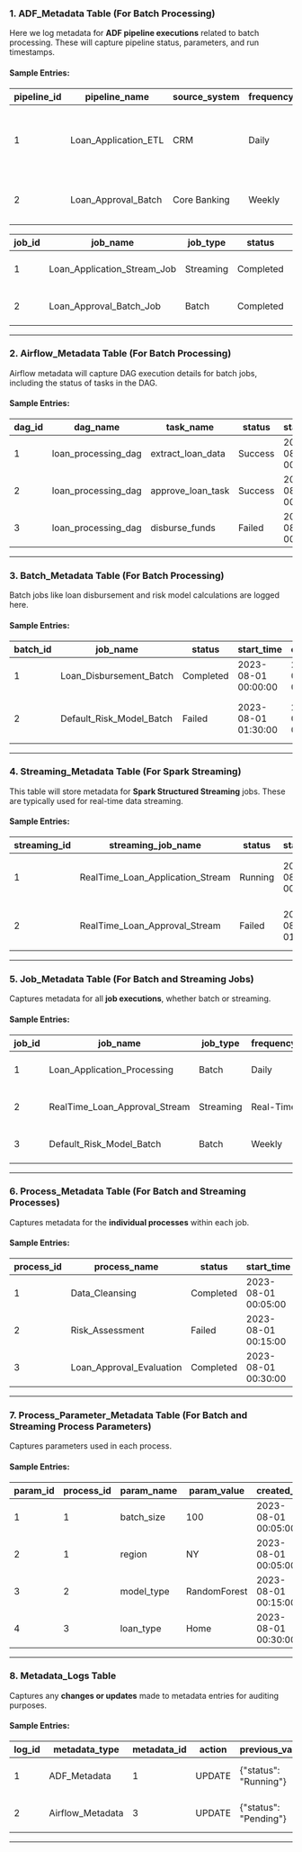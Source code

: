 
### **1. ADF\_Metadata Table (For Batch Processing)**

Here we log metadata for **ADF pipeline executions** related to batch processing. These will capture pipeline status, parameters, and run timestamps.

#### Sample Entries:

| **pipeline\_id** | **pipeline\_name**     | **source\_system** | **frequency** | **start\_time**     | **end\_time**       | **status** | **last\_run\_status** | **parameters**                                           | **created\_at**     | **updated\_at**     |
| ---------------- | ---------------------- | ------------------ | ------------- | ------------------- | ------------------- | ---------- | --------------------- | -------------------------------------------------------- | ------------------- | ------------------- |
| 1                | Loan\_Application\_ETL | CRM                | Daily         | 2023-08-01 00:00:00 | 2023-08-01 00:30:00 | Completed  | Success               | {"start\_date": "2023-08-01", "end\_date": "2023-08-01"} | 2023-08-01 00:00:00 | 2023-08-01 00:30:00 |
| 2                | Loan\_Approval\_Batch  | Core Banking       | Weekly        | 2023-08-01 01:00:00 | 2023-08-01 01:45:00 | Completed  | Success               | {"batch\_size": "500", "process\_type": "Incremental"}   | 2023-08-01 01:00:00 | 2023-08-01 01:45:00 |


| **job\_id** | **job\_name**                  | **job\_type** | **status** | **start\_time**     | **end\_time**       | **duration** | **error\_message** | **streaming\_source** | **micro\_batch\_id** |
| ----------- | ------------------------------ | ------------- | ---------- | ------------------- | ------------------- | ------------ | ------------------ | --------------------- | -------------------- |
| 1           | Loan\_Application\_Stream\_Job | Streaming     | Completed  | 2023-08-01 00:00:00 | 2023-08-01 01:00:00 | 1 hour       | NULL               | Kafka                 | batch\_12345         |
| 2           | Loan\_Approval\_Batch\_Job     | Batch         | Completed  | 2023-08-01 00:00:00 | 2023-08-01 00:45:00 | 45 minutes   | NULL               | NULL                  | NULL                 |

---

### **2. Airflow\_Metadata Table (For Batch Processing)**

Airflow metadata will capture DAG execution details for batch jobs, including the status of tasks in the DAG.

#### Sample Entries:

| **dag\_id** | **dag\_name**         | **task\_name**      | **status** | **start\_time**     | **end\_time**       | **execution\_time** | **parameters**                                   | **job\_id** | **created\_at**     | **updated\_at**     |
| ----------- | --------------------- | ------------------- | ---------- | ------------------- | ------------------- | ------------------- | ------------------------------------------------ | ----------- | ------------------- | ------------------- |
| 1           | loan\_processing\_dag | extract\_loan\_data | Success    | 2023-08-01 00:05:00 | 2023-08-01 00:15:00 | 10 minutes          | {"source": "CRM", "date\_range": "2023-08-01"}   | 1           | 2023-08-01 00:05:00 | 2023-08-01 00:15:00 |
| 2           | loan\_processing\_dag | approve\_loan\_task | Success    | 2023-08-01 00:15:00 | 2023-08-01 00:30:00 | 15 minutes          | {"approval\_threshold": "50000", "region": "NY"} | 1           | 2023-08-01 00:15:00 | 2023-08-01 00:30:00 |
| 3           | loan\_processing\_dag | disburse\_funds     | Failed     | 2023-08-01 00:30:00 | 2023-08-01 00:40:00 | 10 minutes          | {"loan\_type": "Home", "amount": "100000"}       | 2           | 2023-08-01 00:30:00 | 2023-08-01 00:40:00 |

---

### **3. Batch\_Metadata Table (For Batch Processing)**

Batch jobs like loan disbursement and risk model calculations are logged here.

#### Sample Entries:

| **batch\_id** | **job\_name**               | **status** | **start\_time**     | **end\_time**       | **execution\_time** | **parameters**                                           | **created\_at**     | **updated\_at**     |
| ------------- | --------------------------- | ---------- | ------------------- | ------------------- | ------------------- | -------------------------------------------------------- | ------------------- | ------------------- |
| 1             | Loan\_Disbursement\_Batch   | Completed  | 2023-08-01 00:00:00 | 2023-08-01 01:00:00 | 1 hour              | {"batch\_size": "100", "region": "NY"}                   | 2023-08-01 00:00:00 | 2023-08-01 01:00:00 |
| 2             | Default\_Risk\_Model\_Batch | Failed     | 2023-08-01 01:30:00 | 2023-08-01 02:15:00 | 45 minutes          | {"model\_type": "RandomForest", "dataset": "loan\_data"} | 2023-08-01 01:30:00 | 2023-08-01 02:15:00 |

---

### **4. Streaming\_Metadata Table (For Spark Streaming)**

This table will store metadata for **Spark Structured Streaming** jobs. These are typically used for real-time data streaming.

#### Sample Entries:

| **streaming\_id** | **streaming\_job\_name**            | **status** | **start\_time**     | **end\_time**       | **duration** | **parameters**                                                                                            | **created\_at**     | **updated\_at**     |
| ----------------- | ----------------------------------- | ---------- | ------------------- | ------------------- | ------------ | --------------------------------------------------------------------------------------------------------- | ------------------- | ------------------- |
| 1                 | RealTime\_Loan\_Application\_Stream | Running    | 2023-08-01 00:00:00 | NULL                | Ongoing      | {"source": "Kafka", "topic": "loan\_applications", "checkpoint\_location": "/mnt/checkpoints/loan\_app"}  | 2023-08-01 00:00:00 | NULL                |
| 2                 | RealTime\_Loan\_Approval\_Stream    | Failed     | 2023-08-01 01:00:00 | 2023-08-01 01:15:00 | 15 minutes   | {"source": "Kafka", "topic": "loan\_approvals", "checkpoint\_location": "/mnt/checkpoints/loan\_approve"} | 2023-08-01 01:00:00 | 2023-08-01 01:15:00 |

---

### **5. Job\_Metadata Table (For Batch and Streaming Jobs)**

Captures metadata for all **job executions**, whether batch or streaming.

#### Sample Entries:

| **job\_id** | **job\_name**                    | **job\_type** | **frequency** | **status** | **start\_time**     | **end\_time**       | **created\_at**     | **updated\_at**     |
| ----------- | -------------------------------- | ------------- | ------------- | ---------- | ------------------- | ------------------- | ------------------- | ------------------- |
| 1           | Loan\_Application\_Processing    | Batch         | Daily         | Completed  | 2023-08-01 00:00:00 | 2023-08-01 01:00:00 | 2023-08-01 00:00:00 | 2023-08-01 01:00:00 |
| 2           | RealTime\_Loan\_Approval\_Stream | Streaming     | Real-Time     | Running    | 2023-08-01 00:00:00 | NULL                | 2023-08-01 00:00:00 | NULL                |
| 3           | Default\_Risk\_Model\_Batch      | Batch         | Weekly        | Failed     | 2023-08-01 01:30:00 | 2023-08-01 02:15:00 | 2023-08-01 01:30:00 | 2023-08-01 02:15:00 |

---

### **6. Process\_Metadata Table (For Batch and Streaming Processes)**

Captures metadata for the **individual processes** within each job.

#### Sample Entries:

| **process\_id** | **process\_name** | **status** | **start\_time**     | **end\_time**       | **execution\_time** | **job\_id** | **created\_at**     | **updated\_at**     |
| --------------- | ----------------- | ---------- | ------------------- | ------------------- | ------------------- | ----------- | ------------------- | ------------------- |
| 1               | Data\_Cleansing   | Completed  | 2023-08-01 00:05:00 | 2023-08-01 00:15:00 | 10 minutes          | 1           | 2023-08-01 00:05:00 | 2023-08-01 00:15:00 |
| 2               | Risk\_Assessment  | Failed     | 2023-08-01 00:15:00    | 2023-08-01 00:30:00    | 15 minutes         | 1         | 2023-08-01 00:15:00   | 2023-08-01 00:30:00   |
| 3               | Loan\_Approval\_Evaluation    | Completed  | 2023-08-01 00:30:00    | 2023-08-01 00:45:00    | 15 minutes         | 1         | 2023-08-01 00:30:00   | 2023-08-01 00:45:00   |

---

### **7. Process\_Parameter\_Metadata Table (For Batch and Streaming Process Parameters)**

Captures parameters used in each process.

#### Sample Entries:

| **param\_id** | **process\_id** | **param\_name** | **param\_value** | **created\_at**     | **updated\_at**     |
| ------------- | --------------- | --------------- | ---------------- | ------------------- | ------------------- |
| 1             | 1               | batch\_size     | 100              | 2023-08-01 00:05:00 | 2023-08-01 00:15:00 |
| 2             | 1               | region          | NY               | 2023-08-01 00:05:00 | 2023-08-01 00:15:00 |
| 3             | 2               | model\_type     | RandomForest     | 2023-08-01 00:15:00 | 2023-08-01 00:30:00 |
| 4             | 3               | loan\_type      | Home             | 2023-08-01 00:30:00 | 2023-08-01 00:45:00 |

---

### **8. Metadata\_Logs Table**

Captures any **changes or updates** made to metadata entries for auditing purposes.

#### Sample Entries:

| **log\_id** | **metadata\_type** | **metadata\_id** | **action** | **previous\_value**   | **new\_value**          | **updated\_by** | **updated\_at**     |
| ----------- | ------------------ | ---------------- | ---------- | --------------------- | ----------------------- | --------------- | ------------------- |
| 1           | ADF\_Metadata      | 1                | UPDATE     | {"status": "Running"} | {"status": "Completed"} | admin           | 2023-08-01 01:00:00 |
| 2           | Airflow\_Metadata  | 3                | UPDATE     | {"status": "Pending"} | {"status": "Failed"}    | user2           | 2023-08-01 00:40:00 |

---

